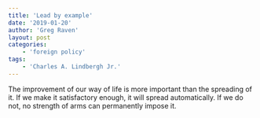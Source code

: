 ```yaml
---
title: 'Lead by example'
date: '2019-01-20'
author: 'Greg Raven'
layout: post
categories:
    - 'foreign policy'
tags:
    - 'Charles A. Lindbergh Jr.'
---
```


The improvement of our way of life is more important than the spreading of it. If we make it satisfactory enough, it will spread automatically. If we do not, no strength of arms can permanently impose it.